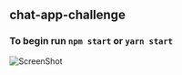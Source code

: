 ## chat-app-challenge

### To begin run `npm start` or `yarn start`

![ScreenShot](https://raw.github.com/wendy-c/chat-app-challenge/master/screenshot.png)
